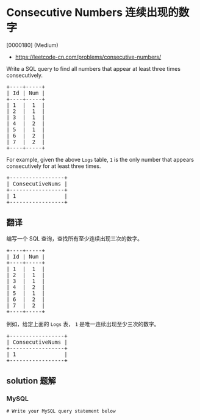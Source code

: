 # Consecutive Numbers 连续出现的数字

[0000180] (Medium)

- https://leetcode-cn.com/problems/consecutive-numbers/

Write a SQL query to find all numbers that appear at least three times consecutively.

<pre>+----+-----+
| Id | Num |
+----+-----+
| 1  |  1  |
| 2  |  1  |
| 3  |  1  |
| 4  |  2  |
| 5  |  1  |
| 6  |  2  |
| 7  |  2  |
+----+-----+
</pre>

For example, given the above `Logs` table, `1` is the only number that appears consecutively for at least three times.

<pre>+-----------------+
| ConsecutiveNums |
+-----------------+
| 1               |
+-----------------+
</pre>

## 翻译

编写一个 SQL 查询，查找所有至少连续出现三次的数字。

<pre>+----+-----+
| Id | Num |
+----+-----+
| 1  |  1  |
| 2  |  1  |
| 3  |  1  |
| 4  |  2  |
| 5  |  1  |
| 6  |  2  |
| 7  |  2  |
+----+-----+
</pre>

例如，给定上面的 `Logs` 表， `1` 是唯一连续出现至少三次的数字。

<pre>+-----------------+
| ConsecutiveNums |
+-----------------+
| 1               |
+-----------------+
</pre>

## solution 题解

### MySQL

```mysql
# Write your MySQL query statement below

```
